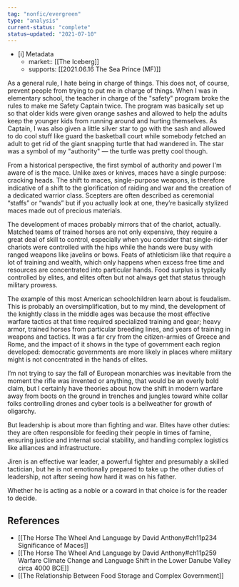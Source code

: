 ```yaml
---
tag: "nonfic/evergreen"
type: "analysis"
current-status: "complete"
status—updated: "2021-07-10"
---
```

- [i] Metadata
	- market:: [[The Iceberg]]
	- supports: [[2021.06.16 The Sea Prince (MF)]]

As a general rule, I hate being in charge of things. This does not, of course, prevent people from trying to put me in charge of things. When I was in elementary school, the teacher in charge of the "safety" program broke the rules to make me Safety Captain twice. The program was basically set up so that older kids were given orange sashes and allowed to help the adults keep the younger kids from running around and hurting themselves. As Captain, I was also given a little silver star to go with the sash and allowed to do cool stuff like guard the basketball court while somebody fetched an adult to get rid of the giant snapping turtle that had wandered in. The star was a symbol of my "authority" — the turtle was pretty cool though. 

From a historical perspective, the first symbol of authority and power I'm aware of is the mace. Unlike axes or knives, maces have a single purpose: cracking heads. The shift to maces, single-purpose weapons, is therefore indicative of a shift to the glorification of raiding and war and the creation of a dedicated warrior class. Scepters are often described as ceremonial “staffs” or “wands” but if you actually look at one, they’re basically stylized maces made out of precious materials. 

The development of maces probably mirrors that of the chariot, actually. Matched teams of trained horses are not only expensive, they require a great deal of skill to control, especially when you consider that single-rider chariots were controlled with the hips while the hands were busy with ranged weapons like javelins or bows. Feats of athleticism like that require a lot of training and wealth, which only happens when excess free time and resources are concentrated into particular hands. Food surplus is typically controlled by elites, and elites often but not always get that status through military prowess. 

The example of this most American schoolchildren learn about is feudalism. This is probably an oversimplification, but to my mind, the development of the knightly class in the middle ages was because the most effective warfare tactics at that time required specialized training and gear; heavy armor, trained horses from particular breeding lines, and years of training in weapons and tactics. It was a far cry from the citizen-armies of Greece and Rome, and the impact of it shows in the type of government each region developed: democratic governments are more likely in places where military might is not concentrated in the hands of elites. 

I’m not trying to say the fall of European monarchies was inevitable from the moment the rifle was invented or anything, that would be an overly bold claim, but I certainly have theories about how the shift in modern warfare away from boots on the ground in trenches and jungles toward white collar folks controlling drones and cyber tools is a bellweather for growth of oligarchy. 

But leadership is about more than fighting and war. Elites have other duties: they are often responsible for feeding their people in times of famine, ensuring justice and internal social stability, and handling complex logistics like alliances and infrastructure. 

Jiren is an effective war leader, a powerful fighter and presumably a skilled tactician, but he is not emotionally prepared to take up the other duties of leadership, not after seeing how hard it was on his father. 

Whether he is acting as a noble or a coward in that choice is for the reader to decide. 

## References
- [[The Horse The Wheel And Language by David Anthony#ch11p234 Significance of Maces]]
- [[The Horse The Wheel And Language by David Anthony#ch11p259 Warfare Climate Change and Language Shift in the Lower Danube Valley circa 4000 BCE]]
- [[The Relationship Between Food Storage and Complex Government]]